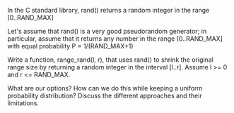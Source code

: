 In the C standard library, rand() returns a random integer in the range [0..RAND_MAX]

 Let's assume that rand() is a very good pseudorandom generator; in particular, assume that it
 returns any number in the range [0..RAND_MAX] with equal probability P = 1/(RAND_MAX+1)

 Write a function, range_rand(l, r), that uses rand() to shrink the original range size
 by returning a random integer in the interval [l..r]. Assume l >= 0 and r <= RAND_MAX.

 What are our options? How can we do this while keeping a uniform probability distribution?
 Discuss the different approaches and their limitations.